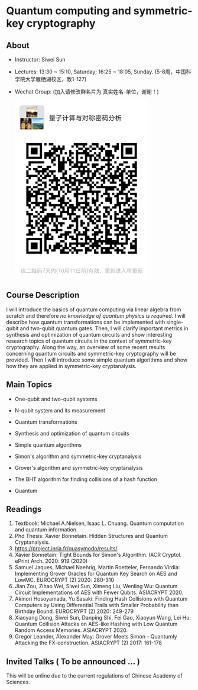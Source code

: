 # Quantum computing and symmetric-key cryptography
## About 

- Instructor: Siwei Sun

- Lectures: 13:30 ~ 15:10, Saturday; 16:25 ~ 18:05, Sunday. (5-8周，中国科学院大学雁栖湖校区，教1-127)

- Wechat Group: (加入请修改群名片为 真实姓名-单位，谢谢！)

  ![1601795488966](https://github.com/siweisun/cas-symmetric-Q-lecture/blob/main/wechat_group.png)

## Course Description

I will introduce the basics of quantum computing via linear algebra from scratch and therefore *no knowledge of quantum physics is required*. I will describe how quantum transformations can be implemented with single-qubit and two-qubit quantum gates. Then, I will clarify important metrics in synthesis and optimization of quantum circuits and show interesting research topics of quantum circuits in the context of symmetric-key cryptography. Along the way, an overview of some recent results concerning quantum circuits and symmetric-key cryptography will be provided. Then I will introduce some simple quantum algorithms and show how they are applied in symmetric-key cryptanalysis. 

## Main Topics

- One-qubit and two-qubit systems

- N-qubit system and its measurement

- Quantum transformations

- Synthesis and optimization of quantum circuits

- Simple quantum algorithms

- Simon's algorithm and symmetric-key cryptanalysis

- Grover's algorithm and symmetric-key cryptanalysis

- The BHT algorithm for finding collisions of a hash function

- Quantum 

  

## Readings

1. Textbook: Michael A.Nielsen, Isaac L. Chuang. Quantum computation and quantum information. 
2. Phd Thesis: Xavier Bonnetain. Hidden Structures and Quantum Cryptanalysis.
3. https://project.inria.fr/quasymodo/results/
4. Xavier Bonnetain: Tight Bounds for Simon's Algorithm. IACR Cryptol. ePrint Arch. 2020: 919 (2020)
5. Samuel Jaques, Michael Naehrig, Martin Roetteler, Fernando Virdia: Implementing Grover Oracles for Quantum Key Search on AES and LowMC. EUROCRYPT (2) 2020: 280-310
6. Jian Zou, Zihao Wei, Siwei Sun, Ximeng Liu, Wenling Wu: Quantum Circuit Implementations of AES
   with Fewer Qubits. ASIACRYPT 2020.
7. Akinori Hosoyamada, Yu Sasaki: Finding Hash Collisions with Quantum Computers by Using Differential Trails with Smaller Probability than Birthday Bound. EUROCRYPT (2) 2020: 249-279
8. Xiaoyang Dong, Siwei Sun, Danping Shi, Fei Gao, Xiaoyun Wang, Lei Hu: Quantum Collision Attacks on AES-like Hashing with Low Quantum Random Access Memories. ASIACRYPT 2020.
9. Gregor Leander, Alexander May: Grover Meets Simon - Quantumly Attacking the FX-construction. ASIACRYPT (2) 2017: 161-178

## Invited Talks ( To be announced ... )

This will be online due to the current regulations of Chinese Academy of Sciences.


